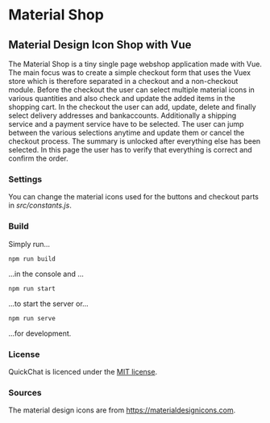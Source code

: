 # Material Shop
## Material Design Icon Shop with Vue

The Material Shop is a tiny single page webshop application made with Vue. The main focus was to create a simple checkout form that uses the Vuex store which is therefore separated in a checkout and a non-checkout module.
Before the checkout the user can select multiple material icons in various quantities and also check and update the added items in the shopping cart. In the checkout the user can add, update, delete and finally select delivery addresses and bankaccounts. Additionally a shipping service and a payment service have to be selected. The user can jump between the various selections anytime and update them or cancel the checkout process. The summary is unlocked after everything else has been selected. In this page the user has to verify that everything is correct and confirm the order.

### Settings

You can change the material icons used for the buttons and checkout parts in *src/constants.js*. 

### Build
Simply run...
```
npm run build
```
...in the console and ...
```
npm run start 
```
...to start the server or...
```
npm run serve
```
...for development.

### License
QuickChat is licenced under the [MIT license](https://choosealicense.com/licenses/mit/).

### Sources
The material design icons are from https://materialdesignicons.com.